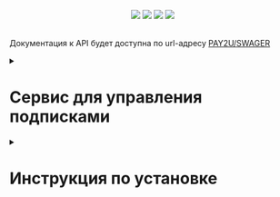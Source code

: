 <br>

<div id="header" align="center">
  <img src="https://img.shields.io/badge/Python-3.12.2-F8F8FF?style=for-the-badge&logo=python&logoColor=20B2AA">
  <img src="https://img.shields.io/badge/PostgreSQL-555555?style=for-the-badge&logo=postgresql&logoColor=F5F5DC">
  <img src="https://img.shields.io/badge/Django-092E20?style=for-the-badge&logo=django&logoColor=green">
  <img src="https://img.shields.io/badge/Docker-555555?style=for-the-badge&logo=docker&logoColor=2496ED">
</div>

<br>

Документация к API будет доступна по url-адресу [PAY2U/SWAGER]()

<details><summary><h1>Сервис для управления подписками</h1></summary>

* **MVP:**
  + Цель: Организация управления подписками пользователя.
  + Размещение: Внутри банковского приложения.

* **Функциональные возможности:**
  + Оформление подписки на различные сервисы.
  + Мониторинг сроков оплаты.

* **Преимущества:**
  + Все подписки собраны в одном месте.
  + Отслеживание сроков продления подписки.

* **Целевая аудитория:**
  + Клиенты банковских приложений.

</details>

<details><summary><h1>Инструкция по установке</h1></summary>

Клонируйте репозиторий и перейдите в него.
```bash
git@github.com:inferno681/PAY2UHackathon.git
```

Для установки зависимостей создайте и активируйте виртульное окружение и выполните следующую команду:
```bash
pip install -r requirements.txt
```

```
Создайте файл **.env**, в корневой папке проекта, с переменными окружения.

  ```
  POSTGRES_USER=django_user (имя пользователя для СУБД)
  POSTGRES_PASSWORD=mysecretpassword (пароль пользователя для СУБД)
  POSTGRES_DB=django (имя базы данных)
  DB_HOST=db (контейнер с базой данных)
  DB_PORT=5432 (порт для PostgreSQL)
  SECRET_KEY = ... (SECRET_KEY для settings.py)
  ALLOWED_HOSTS =127.0.0.1,localhost (список разрешенных хостов)
  DEBUG=True (включение или выключение режима отладки)
  SQLITE_ACTIVATED=True (Если True, то будет использоваться SQLite вместо PostgreSQL)

  ```


Находясь в корневой папке проекта выполните миграции.
  ```
  python manage.py migrate
  ```

Для запуска сервера используйте данную команду:
  ```
  python manage.py runserver
  ```

</details>

<details><summary><h1>Запуск проекта через докер</h1></summary>

- Клонируйте репозиторий.
- Перейдите в папку **infra** и создайте в ней файл **.env** с переменными окружения:
  ```
  POSTGRES_USER=django_user (имя пользователя для СУБД)
  POSTGRES_PASSWORD=mysecretpassword (пароль пользователя для СУБД)
  POSTGRES_DB=django (имя базы данных)
  DB_HOST=db (контейнер с базой данных)
  DB_PORT=5432 (порт для PostgreSQL)
  SECRET_KEY = ... (SECRET_KEY для settings.py)
  ALLOWED_HOSTS =127.0.0.1,localhost (список разрешенных хостов)
  DEBUG=True (включение или выключение режима отладки)
  SQLITE_ACTIVATED=True (Если True, то будет использоваться SQLite вместо PostgreSQL)
  ```
- Из папки **infra** запустите docker-compose-prod.yaml:
  ```
  ~$ docker-compose up -d --build
  ```
- В контейнере **backend** выполните миграции:
  ```
  ~$ docker-compose exec backend python manage.py migrate

  ~$ docker-compose exec backend python manage.py collectstatic

  ~$ docker-compose exec backend backend cp -r /app/collected_static/. /backend_static/static/
  ```

Документация к API будет доступна по url-адресу [127.0.0.1/redoc](http://127.0.0.1/redoc)

</details>

<details><summary>Ссылки на используемые библиотеки</summary>

- [Python](https://www.python.org/downloads/release/python-3122/)
- [Django](https://www.djangoproject.com/)
- [PostgreSQL](https://www.postgresql.org/)
- [Docker](https://www.docker.com/)

</details>

* **Разработчики Backend:**
  + [Василий](https://github.com/inferno681)
  + [Александр](https://github.com/abaz47)
